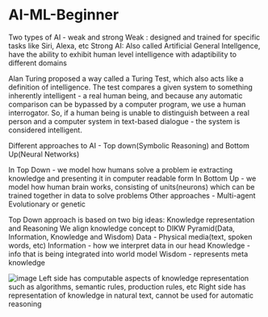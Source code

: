 # AI-ML-Beginner
Two types of AI - weak and strong
Weak : designed and trained for specific tasks like Siri, Alexa, etc
Strong AI: Also called Artificial General Intellgence, have the ability to exhibit human level intelligence with adaptibility to different domains

Alan Turing proposed a way called a Turing Test, which also acts like a definition of intelligence. The test compares a given system to something inherently intelligent - a real human being, and because any automatic comparison can be bypassed by a computer program, we use a human interrogator. So, if a human being is unable to distinguish between a real person and a computer system in text-based dialogue - the system is considered intelligent.

Different approaches to AI - Top down(Symbolic Reasoning) and Bottom Up(Neural Networks)

In Top Down - we model how humans solve a problem ie extracting knowledge and presenting it in computer readable form
In Bottom Up - we model how human brain works, consisting of units(neurons) which can be trained together in data to solve problems
Other approaches - Multi-agent Evolutionary or genetic

Top Down approach is based on two big ideas: Knowledge representation and Reasoning
We align knowledge concept to DIKW Pyramid(Data, Information, Knowledge and Wisdom)
Data - Physical media(text, spoken words, etc)
Information - how we interpret data in our head
Knowledge - info that is being integrated into world model
Wisdom - represents meta knowledge

![image](https://github.com/khushaalsharma/AI-ML-Beginner/assets/97724393/03b2a27a-cd11-46b2-a088-61ea7aa3e22e)
Left side has computable aspects of knowledge representation such as algorithms, semantic rules, production rules, etc
Right side has representation of knowledge in natural text, cannot be used for automatic reasoning


